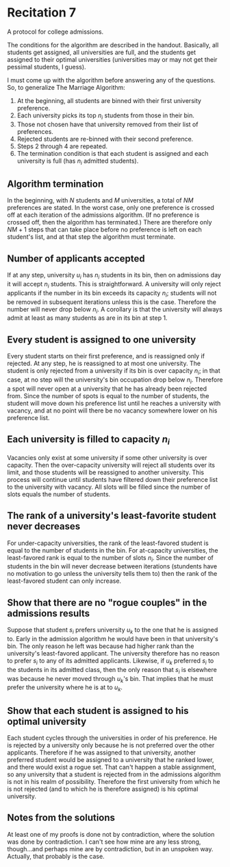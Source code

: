 # Recitation 7
A protocol for college admissions.

The conditions for the algorithm are described in the handout. Basically, all students get assigned, all universities are full, and the students get assigned to their optimal universities (universities may or may not get their pessimal students, I guess).

I must come up with the algorithm before answering any of the questions. So, to generalize The Marriage Algorithm:

  1. At the beginning, all students are binned with their first university preference.
  2. Each university picks its top $n_i$ students from those in their bin.
  3. Those not chosen have that university removed from their list of preferences.
  4. Rejected students are re-binned with their second preference.
  5. Steps 2 through 4 are repeated.
  6. The termination condition is that each student is assigned and each university is full (has $n_i$ admitted students).

## Algorithm termination
In the beginning, with $N$ students and $M$ universities, a total of $NM$ preferences are stated. In the worst case, only one preference is crossed off at each iteration of the admissions algorithm. (If no preference is crossed off, then the algorithm has terminated.) There are therefore only $NM+1$ steps that can take place before no preference is left on each student's list, and at that step the algorithm must terminate.

## Number of applicants accepted
If at any step, university $u_i$ has $n_i$ students in its bin, then on admissions day it will accept $n_i$ students. This is straightforward. A university will only reject applicants if the number in its bin exceeds its capacity $n_i$; students will not be removed in subsequent iterations unless this is the case. Therefore the number will never drop below $n_i$. A corollary is that the university will always admit at least as many students as are in its bin at step 1.

## Every student is assigned to one university
Every student starts on their first preference, and is reassigned only if rejected. At any step, he is reassigned to at most one university. The student is only rejected from a university if its bin is over capacity $n_i$; in that case, at no step will the university's bin occupation drop below $n_i$. Therefore a spot will never open at a university that he has already been rejected from. Since the number of spots is equal to the number of students, the student will move down his preference list until he reaches a university with vacancy, and at no point will there be no vacancy somewhere lower on his preference list.

## Each university is filled to capacity $n_i$
Vacancies only exist at some university if some other university is over capacity. Then the over-capacity university will reject all students over its limit, and those students will be reassigned to another university. This process will continue until students have filtered down their preference list to the university with vacancy. All slots will be filled since the number of slots equals the number of students.

## The rank of a university's least-favorite student never decreases
For under-capacity universities, the rank of the least-favored student is equal to the number of students in the bin. For at-capacity universities, the least-favored rank is equal to the number of slots $n_i$. Since the number of students in the bin will never decrease between iterations (stundents have no motivation to go unless the university tells them to) then the rank of the least-favored student can only increase.

## Show that there are no "rogue couples" in the admissions results
Suppose that student $s_i$ prefers university $u_k$ to the one that he is assigned to. Early in the admission algorithm he would have been in that university's bin. The only reason he left was because had higher rank than the university's least-favored applicant. The university therefore has no reason to prefer $s_i$ to any of its admitted applicants. Likewise, if $u_k$ preferred $s_i$ to the students in its admitted class, then the only reason that $s_i$ is elsewhere was because he never moved through $u_k$'s bin. That implies that he must prefer the university where he is at to $u_k$.

## Show that each student is assigned to his optimal university
Each student cycles through the universities in order of his preference. He is rejected by a university only because he is not preferred over the other applicants. Therefore if he was assigned to that university, another preferred student would be assigned to a university that he ranked lower, and there would exist a rogue set. That can't happen a stable assignment, so any university that a student is rejected from in the admissions algorithm is not in his realm of possibility. Therefore the first university from which he is not rejected (and to which he is therefore assigned) is his optimal university.

## Notes from the solutions
At least one of my proofs is done not by contradiction, where the solution was done by contradiction. I can't see how mine are any less strong, though...and perhaps mine are by contradiction, but in an unspoken way. Actually, that probably is the case.
